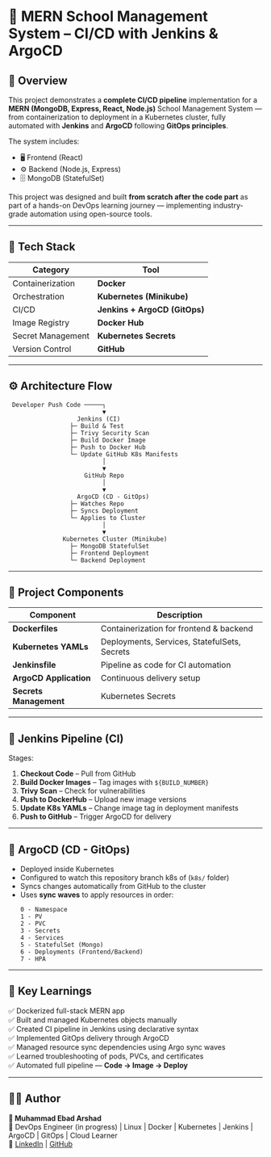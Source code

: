 # 🚀 MERN School Management System – CI/CD with Jenkins & ArgoCD

## 📘 Overview

This project demonstrates a **complete CI/CD pipeline** implementation for a **MERN (MongoDB, Express, React, Node.js)** School Management System — from containerization to deployment in a Kubernetes cluster, fully automated with **Jenkins** and **ArgoCD** following **GitOps principles**.

The system includes:
- 🖥️ Frontend (React)
- ⚙️ Backend (Node.js, Express)
- 🗄️ MongoDB (StatefulSet)

This project was designed and built **from scratch after the code part** as part of a hands-on DevOps learning journey — implementing industry-grade automation using open-source tools.

---

## 🧩 Tech Stack

| Category | Tool |
|-----------|------|
| Containerization | **Docker** |
| Orchestration | **Kubernetes (Minikube)** |
| CI/CD | **Jenkins + ArgoCD (GitOps)** |
| Image Registry | **Docker Hub** |
| Secret Management | **Kubernetes Secrets** |
| Version Control | **GitHub** |

---

## ⚙️ Architecture Flow

```
 Developer Push Code ─────┐
                          ▼
                   Jenkins (CI)
                 ├─ Build & Test
                 ├─ Trivy Security Scan
                 ├─ Build Docker Image
                 ├─ Push to Docker Hub
                 └─ Update GitHub K8s Manifests
                          │
                          ▼
                     GitHub Repo
                          │
                          ▼
                   ArgoCD (CD - GitOps)
                 ├─ Watches Repo
                 ├─ Syncs Deployment
                 └─ Applies to Cluster
                          │
                          ▼
               Kubernetes Cluster (Minikube)
                 ├─ MongoDB StatefulSet
                 ├─ Frontend Deployment
                 └─ Backend Deployment
```

---

## 🧱 Project Components

| Component | Description |
|------------|-------------|
| **Dockerfiles** | Containerization for frontend & backend |
| **Kubernetes YAMLs** | Deployments, Services, StatefulSets, Secrets |
| **Jenkinsfile** | Pipeline as code for CI automation |
| **ArgoCD Application** | Continuous delivery setup |
| **Secrets Management** | Kubernetes Secrets |

---

## 🧰 Jenkins Pipeline (CI)

Stages:
1. **Checkout Code** – Pull from GitHub  
2. **Build Docker Images** – Tag images with `${BUILD_NUMBER}`  
3. **Trivy Scan** – Check for vulnerabilities  
4. **Push to DockerHub** – Upload new image versions  
5. **Update K8s YAMLs** – Change image tag in deployment manifests  
6. **Push to GitHub** – Trigger ArgoCD for delivery  

---

## 🚀 ArgoCD (CD - GitOps)

- Deployed inside Kubernetes  
- Configured to watch this repository branch k8s of (`k8s/` folder)
- Syncs changes automatically from GitHub to the cluster  
- Uses **sync waves** to apply resources in order:
  ```
  0 - Namespace
  1 - PV
  2 - PVC
  3 - Secrets
  4 - Services
  5 - StatefulSet (Mongo)
  6 - Deployments (Frontend/Backend)
  7 - HPA
  ```

---

## 🧠 Key Learnings

✅ Dockerized full-stack MERN app  
✅ Built and managed Kubernetes objects manually  
✅ Created CI pipeline in Jenkins using declarative syntax  
✅ Implemented GitOps delivery through ArgoCD  
✅ Managed resource sync dependencies using Argo sync waves  
✅ Learned troubleshooting of pods, PVCs, and certificates  
✅ Automated full pipeline — **Code → Image → Deploy**

---

## 🧑‍💻 Author

**👋 Muhammad Ebad Arshad**  
🚀 DevOps Engineer (in progress) | Linux | Docker | Kubernetes | Jenkins | ArgoCD | GitOps | Cloud Learner  
🔗 [LinkedIn](https://linkedin.com/in/ebad-arshad) | [GitHub](https://github.com/ebad-arshad)
